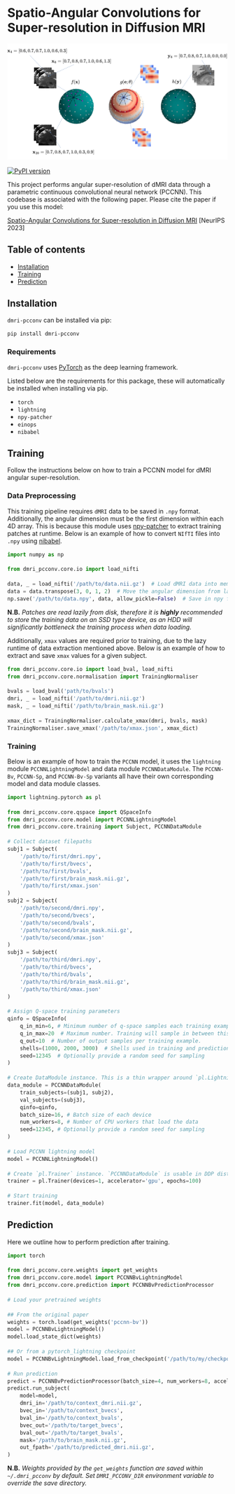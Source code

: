 # Spatio-Angular Convolutions for Super-resolution in Diffusion MRI

![Model Architecture](resources/figure1.png)

[![PyPI version](https://badge.fury.io/py/dmri-pcconv.svg)](https://badge.fury.io/py/dmri-pcconv)

This project performs angular super-resolution of dMRI data through a parametric continuous convolutional neural network (PCCNN). This codebase is associated with the following paper. Please cite the paper if you use this model:

[Spatio-Angular Convolutions for Super-resolution in Diffusion MRI](https://arxiv.org/abs/2306.00854) [NeurIPS 2023]

## Table of contents

* [Installation](#installation)
* [Training](#training)
* [Prediction](#prediction)

## Installation

`dmri-pcconv` can be installed via pip:

```bash
pip install dmri-pcconv
```

### Requirements

`dmri-pcconv` uses [PyTorch](https://pytorch.org/) as the deep learning framework.

Listed below are the requirements for this package, these will automatically be installed when installing via pip.

* `torch`
* `lightning`
* `npy-patcher`
* `einops`
* `nibabel`


## Training

Follow the instructions below on how to train a PCCNN model for dMRI angular super-resolution.

### Data Preprocessing

This training pipeline requires `dMRI` data to be saved in `.npy` format. Additionally, the angular dimension must be the first dimension within each 4D array. This is because this module uses [npy-patcher](https://github.com/m-lyon/npy-cpp-patches) to extract training patches at runtime. Below is an example of how to convert `NIfTI` files into `.npy` using [nibabel](https://nipy.org/nibabel/).

```python
import numpy as np

from dmri_pcconv.core.io import load_nifti

data, _ = load_nifti('/path/to/data.nii.gz')  # Load dMRI data into memory
data = data.transpose(3, 0, 1, 2)  # Move the angular dimension from last to first
np.save('/path/to/data.npy', data, allow_pickle=False)  # Save in npy format. Ensure this is on an SSD.
```

**N.B.** *Patches are read lazily from disk, therefore it is **highly** recommended to store the training data on an SSD type device, as an HDD will significantly bottleneck the training process when data loading.*

Additionally, `xmax` values are required prior to training, due to the lazy runtime of data extraction mentioned above. Below is an example of how to extract and save `xmax` values for a given subject.

```python
from dmri_pcconv.core.io import load_bval, load_nifti
from dmri_pcconv.core.normalisation import TrainingNormaliser

bvals = load_bval('path/to/bvals')
dmri, _ = load_nifti('/path/to/dmri.nii.gz')
mask, _ = load_nifti('/path/to/brain_mask.nii.gz')

xmax_dict = TrainingNormaliser.calculate_xmax(dmri, bvals, mask)
TrainingNormaliser.save_xmax('/path/to/xmax.json', xmax_dict)
```

### Training

Below is an example of how to train the `PCCNN` model, it uses the `lightning` module `PCCNNLightningModel` and data module `PCCNNDataModule`. The `PCCNN-Bv`, `PCCNN-Sp`, and `PCCNN-Bv-Sp` variants all have their own corresponding model and data module classes.

```python
import lightning.pytorch as pl

from dmri_pcconv.core.qspace import QSpaceInfo
from dmri_pcconv.core.model import PCCNNLightningModel
from dmri_pcconv.core.training import Subject, PCCNNDataModule

# Collect dataset filepaths
subj1 = Subject(
    '/path/to/first/dmri.npy',
    '/path/to/first/bvecs',
    '/path/to/first/bvals',
    '/path/to/first/brain_mask.nii.gz',
    '/path/to/first/xmax.json'
)
subj2 = Subject(
    '/path/to/second/dmri.npy',
    '/path/to/second/bvecs',
    '/path/to/second/bvals',
    '/path/to/second/brain_mask.nii.gz',
    '/path/to/second/xmax.json'
)
subj3 = Subject(
    '/path/to/third/dmri.npy',
    '/path/to/third/bvecs',
    '/path/to/third/bvals',
    '/path/to/third/brain_mask.nii.gz',
    '/path/to/third/xmax.json'
)

# Assign Q-space training parameters
qinfo = QSpaceInfo(
    q_in_min=6, # Minimum number of q-space samples each training example will hold
    q_in_max=20  # Maximum number. Training will sample in between this range.
    q_out=10  # Number of output samples per training example.
    shells=(1000, 2000, 3000)  # Shells used in training and prediction.
    seed=12345  # Optionally provide a random seed for sampling
)

# Create DataModule instance. This is a thin wrapper around `pl.LightningDataModule`.
data_module = PCCNNDataModule(
    train_subjects=(subj1, subj2),
    val_subjects=(subj3),
    qinfo=qinfo,
    batch_size=16, # Batch size of each device
    num_workers=8, # Number of CPU workers that load the data
    seed=12345, # Optionally provide a random seed for sampling
)

# Load PCCNN lightning model
model = PCCNNLightningModel()

# Create `pl.Trainer` instance. `PCCNNDataModule` is usable in DDP distributed training strategy.
trainer = pl.Trainer(devices=1, accelerator='gpu', epochs=100)

# Start training
trainer.fit(model, data_module)
```

## Prediction

Here we outline how to perform prediction after training.

```python
import torch

from dmri_pcconv.core.weights import get_weights
from dmri_pcconv.core.model import PCCNNBvLightningModel
from dmri_pcconv.core.prediction import PCCNNBvPredictionProcessor

# Load your pretrained weights

## From the original paper
weights = torch.load(get_weights('pccnn-bv'))
model = PCCNNBvLightningModel()
model.load_state_dict(weights)

## Or from a pytorch_lightning checkpoint
model = PCCNNBvLightningModel.load_from_checkpoint('/path/to/my/checkpoint.ckpt')

# Run prediction
predict = PCCNNBvPredictionProcessor(batch_size=4, num_workers=8, accelerator='gpu')
predict.run_subject(
    model=model,
    dmri_in='/path/to/context_dmri.nii.gz',
    bvec_in='/path/to/context_bvecs',
    bval_in='/path/to/context_bvals',
    bvec_out='/path/to/target_bvecs',
    bval_out='/path/to/target_bvals',
    mask='/path/to/brain_mask.nii.gz',
    out_fpath='/path/to/predicted_dmri.nii.gz',
)
```

**N.B.** *Weights provided by the `get_weights` function are saved within `~/.dmri_pcconv` by default. Set `DMRI_PCCONV_DIR` environment variable to override the save directory.*
